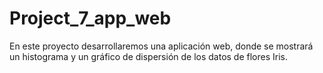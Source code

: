 # Project_7_app_web
En este proyecto desarrollaremos una aplicación web, donde se mostrará un histograma y un gráfico de dispersión de los datos de flores Iris.
